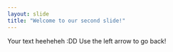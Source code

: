 ```yaml
---
layout: slide
title: "Welcome to our second slide!"
---
```

Your text heeheheh :DD
Use the left arrow to go back!

